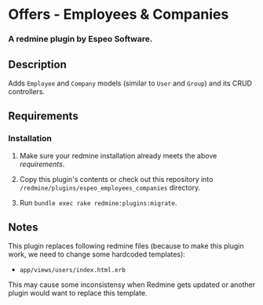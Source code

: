 # Offers - Employees & Companies

### A redmine plugin by Espeo Software.

## Description

Adds `Employee` and `Company` models (similar to `User` and `Group`) and its CRUD controllers.

## Requirements

### Installation

1. Make sure your redmine installation already meets the above *requirements*.

2. Copy this plugin's contents or check out this repository into `/redmine/plugins/espeo_employees_companies` directory.

3. Run `bundle exec rake redmine:plugins:migrate`.

## Notes

This plugin replaces following redmine files (because to make this plugin work, we need to change some hardcoded templates):

- `app/views/users/index.html.erb`

This may cause some inconsistensy when Redmine gets updated or another plugin would want to replace this template.

